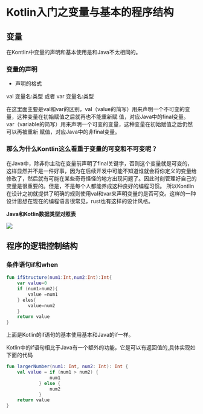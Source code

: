 # Kotlin入门之变量与基本的程序结构



## 变量

在Kontlin中变量的声明和基本使用是和Java不太相同的。

### 变量的声明

- 声明的格式

val 变量名:类型 或者 var 变量名:类型 

在这里面主要是val和var的区别，val（value的简写）用来声明一个不可变的变量，这种变量在初始赋值之后就再也不能重新赋 值，对应Java中的final变量。 var（variable的简写）用来声明一个可变的变量，这种变量在初始赋值之后仍然可以再被重新 赋值，对应Java中的非final变量。

### 那么为什么Kontlin这么看重于变量的可变和不可变呢？

在Java中，除非你主动在变量前声明了final关键字，否则这个变量就是可变的，这样显然并不是一件好事，因为在后续开发中可能不知道谁就会将你定义的变量给修改了，然后就有可能在某些奇奇怪怪的地方出现问题了。因此时刻管理好自己的变量是很重要的。但是，不是每个人都能养成这种良好的编程习惯。
所以Kontlin在设计之初就提供了明确的规则使用val和var来声明变量的是否可变。这样的一种设计思想在现在的编程语言很常见，rust也有这样的设计风格。

**Java和Kotlin数据类型对照表**

![](https://i.postimg.cc/k56kXF5W/screenshot-34.png)



## 程序的逻辑控制结构

### 条件语句if和when

```kotlin
fun ifStructure(num1:Int,num2:Int):Int{
    var value=0
    if (num1>num2){
        value =num1
    } eles{
        value=num2
    }
    return value
}
```

上面是Kotlin的if语句的基本使用基本和Java的if一样。

Kotlin中的if语句相比于Java有一个额外的功能，它是可以有返回值的,具体实现如下面的代码

```kotlin
fun largerNumber(num1: Int, num2: Int): Int {
 	val value = if (num1 > num2) {
 				num1
 			} else {
				num2
 			}
 	return value
}
```




